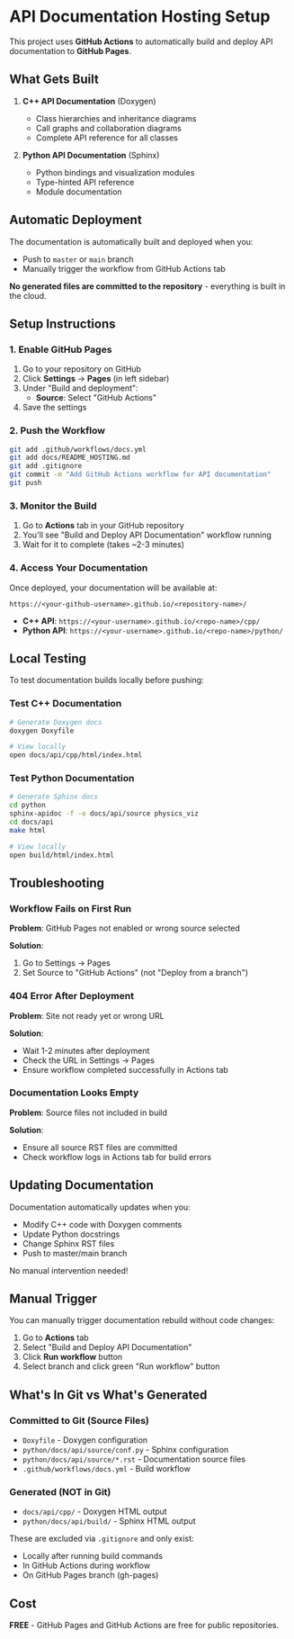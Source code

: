 # API Documentation Hosting Setup

This project uses **GitHub Actions** to automatically build and deploy API documentation to **GitHub Pages**.

## What Gets Built

1. **C++ API Documentation** (Doxygen)
   - Class hierarchies and inheritance diagrams
   - Call graphs and collaboration diagrams
   - Complete API reference for all classes

2. **Python API Documentation** (Sphinx)
   - Python bindings and visualization modules
   - Type-hinted API reference
   - Module documentation

## Automatic Deployment

The documentation is automatically built and deployed when you:
- Push to `master` or `main` branch
- Manually trigger the workflow from GitHub Actions tab

**No generated files are committed to the repository** - everything is built in the cloud.

## Setup Instructions

### 1. Enable GitHub Pages

1. Go to your repository on GitHub
2. Click **Settings** → **Pages** (in left sidebar)
3. Under "Build and deployment":
   - **Source**: Select "GitHub Actions"
4. Save the settings

### 2. Push the Workflow

```bash
git add .github/workflows/docs.yml
git add docs/README_HOSTING.md
git add .gitignore
git commit -m "Add GitHub Actions workflow for API documentation"
git push
```

### 3. Monitor the Build

1. Go to **Actions** tab in your GitHub repository
2. You'll see "Build and Deploy API Documentation" workflow running
3. Wait for it to complete (takes ~2-3 minutes)

### 4. Access Your Documentation

Once deployed, your documentation will be available at:

```
https://<your-github-username>.github.io/<repository-name>/
```

- **C++ API**: `https://<your-username>.github.io/<repo-name>/cpp/`
- **Python API**: `https://<your-username>.github.io/<repo-name>/python/`

## Local Testing

To test documentation builds locally before pushing:

### Test C++ Documentation
```bash
# Generate Doxygen docs
doxygen Doxyfile

# View locally
open docs/api/cpp/html/index.html
```

### Test Python Documentation
```bash
# Generate Sphinx docs
cd python
sphinx-apidoc -f -o docs/api/source physics_viz
cd docs/api
make html

# View locally
open build/html/index.html
```

## Troubleshooting

### Workflow Fails on First Run

**Problem**: GitHub Pages not enabled or wrong source selected

**Solution**:
1. Go to Settings → Pages
2. Set Source to "GitHub Actions" (not "Deploy from a branch")

### 404 Error After Deployment

**Problem**: Site not ready yet or wrong URL

**Solution**:
- Wait 1-2 minutes after deployment
- Check the URL in Settings → Pages
- Ensure workflow completed successfully in Actions tab

### Documentation Looks Empty

**Problem**: Source files not included in build

**Solution**:
- Ensure all source RST files are committed
- Check workflow logs in Actions tab for build errors

## Updating Documentation

Documentation automatically updates when you:
- Modify C++ code with Doxygen comments
- Update Python docstrings
- Change Sphinx RST files
- Push to master/main branch

No manual intervention needed!

## Manual Trigger

You can manually trigger documentation rebuild without code changes:

1. Go to **Actions** tab
2. Select "Build and Deploy API Documentation"
3. Click **Run workflow** button
4. Select branch and click green "Run workflow" button

## What's In Git vs What's Generated

### Committed to Git (Source Files)
- `Doxyfile` - Doxygen configuration
- `python/docs/api/source/conf.py` - Sphinx configuration
- `python/docs/api/source/*.rst` - Documentation source files
- `.github/workflows/docs.yml` - Build workflow

### Generated (NOT in Git)
- `docs/api/cpp/` - Doxygen HTML output
- `python/docs/api/build/` - Sphinx HTML output

These are excluded via `.gitignore` and only exist:
- Locally after running build commands
- In GitHub Actions during workflow
- On GitHub Pages branch (gh-pages)

## Cost

**FREE** - GitHub Pages and GitHub Actions are free for public repositories.
